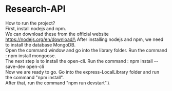 # Research-API
How to run the project?\
First, install nodejs and npm. \
We can download these from the official website https://nodejs.org/en/download/\
After installing nodejs and npm, we need to install the database MongoDB.\
Open the command window and go into the library folder. Run the command : npm install mongoose.\
The next step is to install the open-cli. Run the command : npm install --save-dev open-cli\
Now we are ready to go. Go into the express-LocalLibrary folder and run the command "npm install".\
After that, run the command "npm run devstart".\
